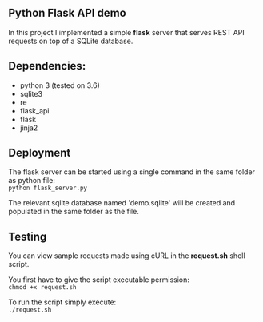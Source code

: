 ## Python Flask API demo 

In this project I implemented a simple **flask** server that serves REST API requests on top of a SQLite database.

## Dependencies:  
- python 3 (tested on 3.6)
- sqlite3  
- re  
- flask_api  
- flask  
- jinja2  


## Deployment

The flask server can be started using a single command in the same folder as python file:  
`python flask_server.py
`

The relevant sqlite database named 'demo.sqlite' will be created and populated in the same folder as the file. 

## Testing

You can view sample requests made using cURL in the **request.sh** shell script. 

You first have to give the script executable permission:  
`chmod +x request.sh`

To run the script simply execute:  
`./request.sh`


